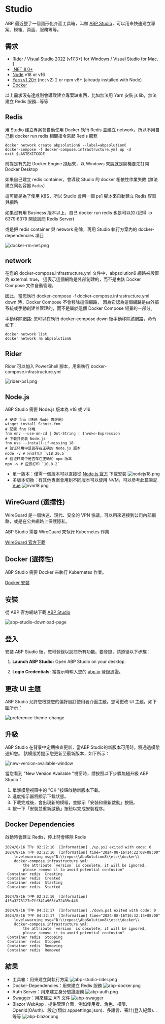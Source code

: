 # Studio

ABP 最近整了一個圖形化介面工具箱，叫做 [ABP Studio](https://abp.io/studio)，可以用來快速建立專案、模組、頁面、服務等等。

## 需求

* [Rider](https://www.jetbrains.com/rider/download/#section=windows) / Visual Studio 2022 (v17.3+) for Windows / Visual Studio for Mac. 1
* [.NET 8.0+](https://dotnet.microsoft.com/zh-tw/download/dotnet/8.0)
* [Node](Node-js.md) v18 or v16
* [Yarn v1.20+](https://classic.yarnpkg.com/lang/en/docs/install/#windows-stable) (not v2) 2 or npm v6+ (already installed with Node)
* [Docker](https://docs.docker.com/get-started/get-docker/)

以上需求沒有達成則會導致建立專案缺東西，比如無法用 Yarn 安裝 js lib，無法建立 Redis 服務...等等

## Redis
用 Studio 建立專案會自動使用 Docker 執行 Redis 並建立 network，所以不用自己跑 docker run redis 相關指令來起 Redis 服務

```Shell
docker network create abpsolution6 --label=abpsolution6
docker-compose -f docker-compose.infrastructure.yml up -d
exit $LASTEXITCODE
```

前提是有先把 Docker Engine 跑起來，以 Windows 來說就是開機要先打開 Docker Desktop

如果自己建立 redis container，會導致 Studio 的 docker 相依性作業失敗 (無法建立同名容器 `Redis`)

這可能是為了使用 K8S，所以 Studio 會用一個 ps1 腳本來自動建立 Redis 容器與網路

如果沒有用 Business 版本以上，自己 docker run redis 也是可以的 (記得 -p 6379:6379 開放訪問 Redis Server)

或是把 redis container 與 network 刪除，再用 Studio 執行方案內的 docker-dependencies 項目

![docker-rm-net.png](docker-rm-net.png)

## network
在您的 docker-compose.infrastructure.yml 文件中，abpsolution6 網路被設置為 external: true， 
這表示這個網路是外部創建的，而不是由該 Docker Compose 文件自動管理。

因此，當您執行 docker-compose -f docker-compose.infrastructure.yml down 時，Docker Compose 不會移除這個網路，
因為它認為這個網路是由外部系統或手動創建並管理的，而不是屬於這個 Docker Compose 場景的一部分。

手動移除網路: 您可以在執行 docker-compose down 後手動移除該網路，命令如下：
    
```Shell
docker network list
docker network rm abpsolution6
```

## Rider

Rider 可以加入 PowerShell 腳本，用來執行 docker-compose.infrastructure.yml

![rider-ps1.png](rider-ps1.png)

## Node.js
ABP Studio 需要 Node.js 版本為 v18 或 v16

```Shell
# 安装 fnm (快速 Node 管理器)
winget install Schniz.fnm
# 配置 fnm 环境
fnm env --use-on-cd | Out-String | Invoke-Expression
# 下载并安装 Node.js
fnm use --install-if-missing 18
# 验证环境中是否存在正确的 Node.js 版本
node -v # 应该打印 `v18.20.5`
# 验证环境中是否存在正确的 npm 版本
npm -v # 应该打印 `10.8.2`
```

- 單一版本：僅需一個版本可以直接從 [Node.js 官方](https://nodejs.org/zh-cn/download/prebuilt-installer) 下載安裝
![nodejs18.png](nodejs18.png)
- 多版本切換：有其他專案會用到不同版本可以使用 NVM，可以參考此篇筆記 [Vue](Vue.md)
![nvm18.png](nvm18.png)

## WireGuard (選擇性)
WireGuard 是一個快速、現代、安全的 VPN 協議，可以用來連接到公司內部網路，或是在公共網路上保護隱私。

ABP Studio 需要 WireGuard 來執行 Kubernetes 作業

[WireGuard 官方下載](https://www.wireguard.com/install/#windows-7-81-10-11-2008r2-2012r2-2016-2019-2022)

## Docker (選擇性)
ABP Studio 需要 Docker 來執行 Kubernetes 作業。

[Docker 安裝](https://docs.docker.com/get-docker/)

## 安裝
從 ABP 官方網站下載 [ABP Studio](https://abp.io/studio)

![abp-studio-download-page](https://raw.githubusercontent.com/abpframework/abp/rel-8.2/docs/en/studio/images/abp-studio-download-page.png)

## 登入
安裝 ABP Studio 後，您可登錄以訪問所有功能。要登錄，請遵循以下步驟：

1. **Launch ABP Studio:** Open ABP Studio on your desktop.

2. **Login Credentials:** 當提示時輸入您的 [abp.io](https://abp.io/) 登錄憑證。

## 更改 UI 主題
ABP Studio 允許您根據您的偏好自訂使用者介面主題。您可更改 UI 主題，如下圖所示：

![preference-theme-change](https://raw.githubusercontent.com/abpframework/abp/rel-8.2/docs/en/studio/images/preference-theme-change.png)

## 升級
ABP Studio 在背景中定期檢查更新，當ABP Studio的新版本可用時，將通過模態通知您。
該模態將提示您更新至最新版本，如下所示：

![new-version-available-window](https://raw.githubusercontent.com/abpframework/abp/rel-8.2/docs/en/studio/images/new-version-available-window.png)

當您看到 "New Version Available "視窗時，請按照以下步驟無縫升級 ABP Studio：

1. 單擊模態視窗中的 "OK "按鈕啟動新版本下載。
2. 進度指示器將顯示下載狀態。
3. 下載完成後，會出現新的模組，並顯示「安裝和重新啟動」按鈕。
4. 按一下「安裝並重新啟動」按鈕以完成安裝程序。

## Docker Dependencies
啟動時會建立 Redis，停止時會移除 Redis

```
2024/8/16 下午 02:22:10  [Information] ./up.ps1 exited with code: 0
2024/8/16 下午 02:22:10  [Information] time="2024-08-16T14:22:08+08:00" 
    level=warning msg="D:\\repos\\AbpSolution8\\etc\\docker\\
    docker-compose.infrastructure.yml: 
        the attribute `version` is obsolete, it will be ignored, 
        please remove it to avoid potential confusion"
 Container redis  Creating
 Container redis  Created
 Container redis  Starting
 Container redis  Started

2024/8/16 下午 02:22:10  [Information] 4f5a3273127e7ff341a965fa72435c446

2024/8/16 下午 04:32:17  [Information] ./down.ps1 exited with code: 0
2024/8/16 下午 04:32:17  [Information] time="2024-08-16T16:32:15+08:00" 
    level=warning msg="D:\\repos\\AbpSolution8\\etc\\docker\\
    docker-compose.infrastructure.yml: 
        the attribute `version` is obsolete, it will be ignored, 
        please remove it to avoid potential confusion"
 Container redis  Stopping
 Container redis  Stopped
 Container redis  Removing
 Container redis  Removed
```

## 結果
- 工具箱：用來建立與執行方案
![abp-studio-rider.png](abp-studio-rider.png)
- Docker-Dependencies：用來建立 Redis 服務
![abp-docker.png](abp-docker.png)
- Auth Server：用來建立身分驗證服務
![abp-auth.png](abp-auth.png)
- Swagger：用來建立 API 文件
![abp-swagger](abp-swagger.png)
- Blazor WebApp：提供管理介面，例如使用者、角色、權限、OpenId(OAuth)、設定(類似 appsettings.json)、多語言、審計(登入紀錄)...等等
![abp-blazor.png](abp-blazor.png)